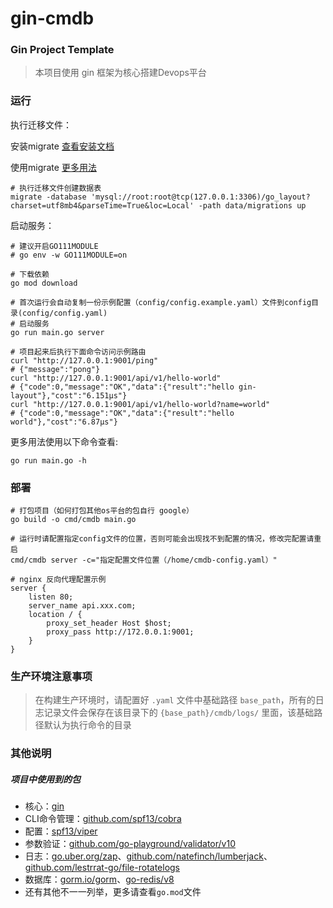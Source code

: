 # gin-cmdb

### Gin Project Template
> 本项目使用 gin 框架为核心搭建Devops平台


### 运行
执行迁移文件：

安装migrate [查看安装文档](https://github.com/golang-migrate/migrate/tree/master/cmd/migrate)

使用migrate [更多用法](https://github.com/golang-migrate/migrate)
```shell
# 执行迁移文件创建数据表
migrate -database 'mysql://root:root@tcp(127.0.0.1:3306)/go_layout?charset=utf8mb4&parseTime=True&loc=Local' -path data/migrations up
```
启动服务：
```shell
# 建议开启GO111MODULE
# go env -w GO111MODULE=on

# 下载依赖
go mod download

# 首次运行会自动复制一份示例配置（config/config.example.yaml）文件到config目录(config/config.yaml)
# 启动服务
go run main.go server

# 项目起来后执行下面命令访问示例路由
curl "http://127.0.0.1:9001/ping"
# {"message":"pong"}
curl "http://127.0.0.1:9001/api/v1/hello-world"
# {"code":0,"message":"OK","data":{"result":"hello gin-layout"},"cost":"6.151µs"}
curl "http://127.0.0.1:9001/api/v1/hello-world?name=world"
# {"code":0,"message":"OK","data":{"result":"hello world"},"cost":"6.87µs"}
```
更多用法使用以下命令查看:
```shell
go run main.go -h
```

### 部署
```shell
# 打包项目（如何打包其他os平台的包自行 google）
go build -o cmd/cmdb main.go

# 运行时请配置指定config文件的位置，否则可能会出现找不到配置的情况，修改完配置请重启
cmd/cmdb server -c="指定配置文件位置（/home/cmdb-config.yaml）"

# nginx 反向代理配置示例
server {
    listen 80;
    server_name api.xxx.com;
    location / {
        proxy_set_header Host $host;
        proxy_pass http://172.0.0.1:9001;
    }
}
```

### 生产环境注意事项
> 在构建生产环境时，请配置好 `.yaml` 文件中基础路径 `base_path`，所有的日志记录文件会保存在该目录下的 `{base_path}/cmdb/logs/` 里面，该基础路径默认为执行命令的目录

### 其他说明
##### 项目中使用到的包
- 核心：[gin](https://github.com/gin-gonic/gin)
- CLI命令管理：[github.com/spf13/cobra](https://github.com/spf13/cobra)
- 配置：[spf13/viper](https://github.com/spf13/viper)
- 参数验证：[github.com/go-playground/validator/v10](https://github.com/go-playground/validator)
- 日志：[go.uber.org/zap](https://github.com/uber-go/zap)、[github.com/natefinch/lumberjack](http://github.com/natefinch/lumberjack)、[github.com/lestrrat-go/file-rotatelogs](https://github.com/lestrrat-go/file-rotatelogs)
- 数据库：[gorm.io/gorm](https://github.com/go-gorm/gorm)、[go-redis/v8](https://github.com/go-redis/redis)
- 还有其他不一一列举，更多请查看`go.mod`文件
